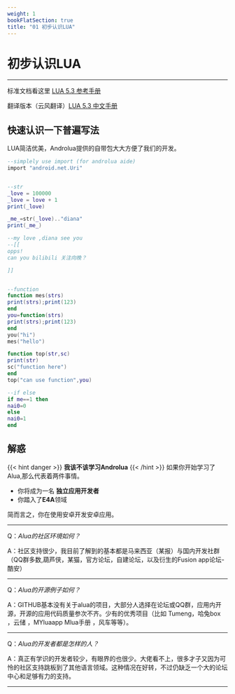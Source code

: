 ```yaml
---
weight: 1
bookFlatSection: true
title: "01 初步认识LUA"
---
```


# 初步认识LUA
-------------

标准文档看这里  [LUA 5.3 参考手册](https://www.runoob.com/manual/lua53doc/contents.html)

翻译版本（云风翻译）[LUA 5.3 中文手册](https://www.codingnow.com/2000/download/lua_manual.html)



## 快速认识一下普遍写法
LUA简洁优美，Androlua提供的自带包大大方便了我们的开发。

```lua
--simplely use import (for androlua aide)
import "android.net.Uri"


--str
_love = 100000
_love = love + 1
print(_love)

_me_=str(_love).."diana"
print(_me_)

--my love ,diana see you
--[[
opps!
can you bilibili 关注向晚？

]]


--function
function mes(strs)
print(strs);print(123)
end
you=function(strs)
print(strs);print(123)
end
you("hi")
mes("hello")

function top(str,sc)
print(str)
sc("function here")
end
top("can use function",you)

--if else
if me==1 then
nai0=0
else
nai0=1
end


```

## 解惑
{{< hint danger >}}
**我该不该学习Androlua**
{{< /hint >}}
如果你开始学习了Alua,那么代表着两件事情。
- 你将成为一名 **独立应用开发者**
- 你踏入了**E4A**领域

简而言之，你在使用安卓开发安卓应用。

--------
Q：*Alua的社区环境如何？*

A：社区支持很少，我目前了解到的基本都是马来西亚（某报）与国内开发社群（QQ群多数,葫芦侠，某猫，官方论坛，自建论坛，以及衍生的Fusion app论坛-酷安）

-----------

Q：*Alua的开源例子如何？*

A：GITHUB基本没有关于alua的项目，大部分人选择在论坛或QQ群，应用内开源，开源的应用代码质量参次不齐。少有的优秀项目（比如 Tumeng，哈兔box ，云储 ，MYluaapp Mlua手册 ，风车等等）。


--------
Q：*Alua的开发者都是怎样的人？*

A：真正有学识的开发者较少，有眼界的也很少。大佬看不上，很多才子又因为可怜的社区支持跳板到了其他语言领域。这种情况在好转，不过仍缺乏一个大的论坛中心和足够有力的支持。


-----------







